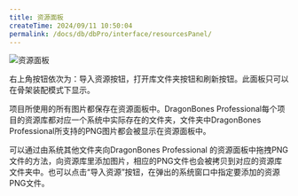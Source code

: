 ```yaml
---
title: 资源面板
createTime: 2024/09/11 10:50:04
permalink: /docs/db/dbPro/interface/resourcesPanel/
---
```


![资源面板](p1.png)

右上角按钮依次为：导入资源按钮，打开库文件夹按钮和刷新按钮。此面板只可以在骨架装配模式下显示。

项目所使用的所有图片都保存在资源面板中。DragonBones Professional每个项目的资源库都对应一个系统中实际存在的文件夹，文件夹中DragonBones Professional所支持的PNG图片都会被显示在资源面板中。

可以通过由系统其他文件夹向DragonBones Professional 的资源面板中拖拽PNG文件的方法，向资源库里添加图片，相应的PNG文件也会被拷贝到对应的资源库文件夹中。也可以点击“导入资源”按钮，在弹出的系统窗口中指定要添加的资源PNG文件。



